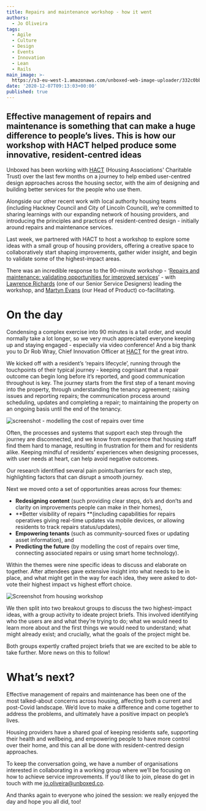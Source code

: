 ```yaml
---
title: Repairs and maintenance workshop - how it went
authors:
  - Jo Oliveira
tags:
  - Agile
  - Culture
  - Design
  - Events
  - Innovation
  - Lean
  - Rails
main_image: >-
  https://s3-eu-west-1.amazonaws.com/unboxed-web-image-uploader/332c0bbd43b1b9af05d2b7433ad18bbb.png
date: '2020-12-07T09:13:03+00:00'
published: true
---
```

## Effective management of repairs and maintenance is something that can make a huge difference to people’s lives. This is how our workshop with HACT helped produce some innovative, resident-centred ideas

Unboxed has been working with [HACT](https://www.hact.org.uk) (Housing Associations' Charitable Trust) over the last few months on a journey to help embed user-centred design approaches across the housing sector, with the aim of designing and building better services for the people who use them.

Alongside our other recent work with local authority housing teams (including Hackney Council and City of Lincoln Council), we’re committed to sharing learnings with our expanding network of housing providers, and introducing the principles and practices of resident-centred design - initially around repairs and maintenance services.

Last week, we partnered with HACT to host a workshop to explore some ideas with a small group of housing providers, offering a creative space to collaboratively start shaping improvements, gather wider insight, and begin to validate some of the highest-impact areas. 

There was an incredible response to the 90-minute workshop - ‘[Repairs and maintenance: validating opportunities for improved services](https://www.hact.org.uk/blog/2020/11/10/validating-opportunities-improving-repairs-and-maintenance-services)’ - with [Lawrence Richards](https://twitter.com/lawrence_design) (one of our Senior Service Designers) leading the workshop, and [Martyn Evans](https://twitter.com/martynrevans) (our Head of Product) co-facilitating.

# On the day

Condensing a complex exercise into 90 minutes is a tall order, and would normally take a lot longer, so we very much appreciated everyone keeping up and staying engaged - especially via video conference! And a big thank you to Dr Rob Wray, Chief Innovation Officer at [HACT](https://www.hact.org.uk) for the great intro.

We kicked off with a resident’s ‘repairs lifecycle’, running through the touchpoints of their typical journey - keeping cognisant that a repair outcome can begin long before it’s reported, and good communication throughout is key. The journey starts from the first step of a tenant moving into the property, through understanding the tenancy agreement; raising issues and reporting repairs; the communication process around scheduling, updates and completing a repair; to maintaining the property on an ongoing basis until the end of the tenancy.

![screenshot - modelling the cost of repairs over time](https://s3-eu-west-1.amazonaws.com/unboxed-web-image-uploader/332c0bbd43b1b9af05d2b7433ad18bbb.png)

Often, the processes and systems that support each step through the journey are disconnected, and we know from experience that housing staff find them hard to manage, resulting in frustration for them and for residents alike. Keeping mindful of residents’ experiences when designing processes, with user needs at heart, can help avoid negative outcomes. 

Our research identified several pain points/barriers for each step, highlighting factors that can disrupt a smooth journey.

Next we moved onto a set of opportunities areas across four themes:

* **Redesigning content** (such providing clear steps, do’s and don’ts and clarity on improvements people can make in their homes),
* **Better visibility of repairs **(including capabilities for repairs operatives giving real-time updates via mobile devices, or allowing residents to track repairs status/updates),
* **Empowering tenants** (such as community-sourced fixes or updating asset information), and
* **Predicting the future** (by modelling the cost of repairs over time, connecting associated repairs or using smart home technology).

Within the themes were nine specific ideas to discuss and elaborate on together. After attendees gave extensive insight into what needs to be in place, and what might get in the way for each idea, they were asked to dot-vote their highest impact vs highest effort choice. 

![Screenshot from housing workshop](https://s3-eu-west-1.amazonaws.com/unboxed-web-image-uploader/1c6184462cbfd4ab7fadc6fde1fcae4e.png)

We then split into two breakout groups to discuss the two highest-impact ideas, with a group activity to ideate project briefs. This involved identifying who the users are and what they’re trying to do; what we would need to learn more about and the first things we would need to understand; what might already exist; and crucially, what the goals of the project might be.

Both groups expertly crafted project briefs that we are excited to be able to take further. More news on this to follow!

# What’s next?

Effective management of repairs and maintenance has been one of the most talked-about concerns across housing, affecting both a current and post-Covid landscape. We’d love to make a difference and come together to address the problems, and ultimately have a positive impact on people’s lives.

Housing providers have a shared goal of keeping residents safe, supporting their health and wellbeing, and empowering people to have more control over their home, and this can all be done with resident-centred design approaches.

To keep the conversation going, we have a number of organisations interested in collaborating in a working group where we’ll be focusing on how to achieve service improvements. If you’d like to join, please do get in touch with me [jo.oliveira@unboxed.co](<sendto: jo.oliveira@unboxed.co>).

And thanks again to everyone who joined the session: we really enjoyed the day and hope you all did, too!
